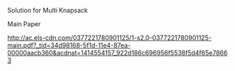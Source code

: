 Solution for Multi Knapsack

Main Paper

http://ac.els-cdn.com/0377221780901125/1-s2.0-0377221780901125-main.pdf?_tid=34d98168-5f1d-11e4-87ea-00000aacb360&acdnat=1414554157_922d186c696956f5538f5d4f65e78663

